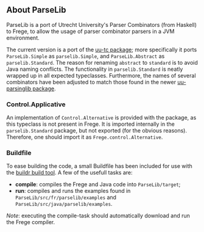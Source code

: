 ## About ParseLib

ParseLib is a port of Utrecht University's Parser Combinators (from Haskell) to Frege,
to allow the usage of parser combinator parsers in a JVM environment.

The current version is a port of the [uu-tc package][uu-tc];
more specifically it ports `ParseLib.Simple` as `parselib.Simple`, and `ParseLib.Abstract`
as `parselib.Standard`. The reason for renaming `abstract` to `standard` is to avoid Java naming
conflicts. The functionality in `parselib.Standard` is neatly wrapped up in all expected typeclasses.
Furthermore, the names of several combinators have been adjusted to match those found in the
newer [uu-parsinglib package][uu-parsinglib].

### Control.Applicative

An implementation of `Control.Alternative` is provided with the package, as this typeclass
is not present in Frege. It is imported internally in the `parselib.Standard` package, but
not exported (for the obvious reasons). Therefore, one should import it as `Frege.control.Alternative`.


### Buildfile

To ease building the code, a small Buildfile has been included for use with the [buildr build tool][buildr].
A few of the usefull tasks are:

  - **compile**: compiles the Frege and Java code into `ParseLib/target`;
  - **run**: compiles and runs the examples found in `ParseLib/src/fr/parselib/examples`
    and `ParseLib/src/java/parselib/examples`.
    
*Note*: executing the compile-task should automatically download and run the Frege compiler.


[uu-tc]:          http://hackage.haskell.org/package/uu-tc
[uu-parsinglib]:  http://hackage.haskell.org/package/uu-parsinglib-2.7.4.1
[buildr]:         http://buildr.apache.org/installing.html
